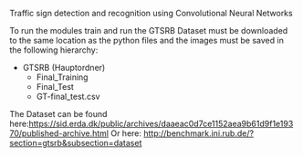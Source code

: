 Traffic sign detection and recognition using Convolutional Neural Networks

To run the modules train and run the GTSRB Dataset must be downloaded to the same location as the python files and the images must be saved in the following hierarchy:
 - GTSRB (Hauptordner)
    - Final_Training
    - Final_Test
    - GT-final_test.csv


The Dataset can be found here:https://sid.erda.dk/public/archives/daaeac0d7ce1152aea9b61d9f1e19370/published-archive.html
Or here: http://benchmark.ini.rub.de/?section=gtsrb&subsection=dataset

